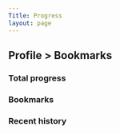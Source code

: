 ```yaml
---
Title: Progress
layout: page
---
```


## Profile > Bookmarks

<div class="grid">
  <div class="place-self-center min-w-[300px] w-full lg:min-w-[748px] max-w-[1200px] p-8">
    <div class="grid grid-cols-1 md:grid-cols-2 xl:grid-cols-3 gap-8">
      <div class="grid gap-2 content-start bg-neutral-900 rounded-lg border-1 border-neutral-600 p-4 lg:p-6">
        <h3 class="!text-lg border-l-4 pl-4 uppercase">Total progress</h3>
        <span class="border-t-1 border-neutral-600" />
      </div>
      <div class="grid gap-2 content-start bg-neutral-900 rounded-lg border-1 border-neutral-600 p-4 lg:p-6">
        <h3 class="!text-lg border-l-4 pl-4 uppercase">Bookmarks</h3>
        <span class="border-t-1 border-neutral-600" />
      </div>
      <div class="grid gap-2 content-start bg-neutral-900 rounded-lg border-1 border-neutral-600 p-4 lg:p-6">
        <h3 class="!text-lg border-l-4 pl-4 uppercase">Recent history</h3>
        <span class="border-t-1 border-neutral-600" />
      </div>
    </div>
  </div>
</div>

